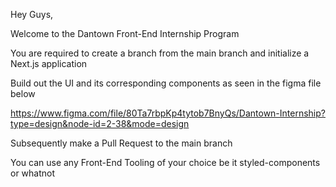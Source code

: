 Hey Guys,

Welcome to the Dantown Front-End Internship Program

You are required to create a branch from the main branch and initialize a Next.js application

Build out the UI and its corresponding components as seen in the figma file below

https://www.figma.com/file/80Ta7rbpKp4tytob7BnyQs/Dantown-Internship?type=design&node-id=2-38&mode=design

Subsequently make a Pull Request to the main branch

You can use any Front-End Tooling of your choice be it styled-components or whatnot
